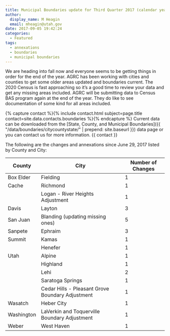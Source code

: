 ```yaml
---
title: Municipal Boundaries update for Third Quarter 2017 (calendar year)
author:
  display_name: M Heagin
  email: mheagin@utah.gov
date: 2017-09-05 19:42:24
categories:
  - Featured
tags:
  - annexations
  - boundaries
  - municipal boundaries
---
```

We are heading into fall now and everyone seems to be getting things in order for the end of the year. AGRC has been working with cities and counties to get some older areas updated and boundaries current. The 2020 Census is fast approaching so it’s a good time to review your data and get any missing areas included. AGRC will be submitting data to Census BAS program again at the end of the year. They do like to see documentation of some kind for all areas included.

{% capture contact %}{% include contact.html subject=page.title contact=site.data.contacts.boundaries %}{% endcapture %}
Current data can be downloaded from the [State, County, and Municipal Boundaries]({{ "/data/boundaries/citycountystate/" | prepend: site.baseurl }}) data page or you can contact us for more information. {{ contact }}

The following are the changes and annexations since June 29, 2017 listed by County and City:

| County | City | Number of Changes |
| --- | --- | --- |
| Box Elder | Fielding | 1 |
| Cache | Richmond | 1 |
| | Logan - River Heights Adjustment | 1 |
| Davis | Layton | 3 |
| San Juan | Blanding (updating missing ones) | 5 |
| Sanpete | Ephraim | 3 |
| Summit | Kamas | 1 |
| | Henefer | 1 |
| Utah | Alpine | 1 |
| | Highland | 1 |
| | Lehi | 2 |
| | Saratoga Springs | 1 |
| | Cedar Hills - Pleasant Grove Boundary Adjustment | 1 |
| Wasatch | Heber City | 1 |
| Washington | LaVerkin and Toquerville Boundary Adjustment | 1 |
| Weber | West Haven | 1 |
